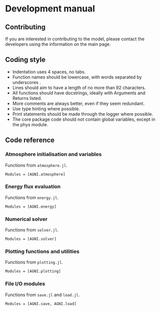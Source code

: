 # Development manual

## Contributing
If you are interested in contributing to the model, please contact the developers using the information on the main page.

## Coding style
- Indentation uses 4 spaces, no tabs.
- Function names should be lowercase, with words separated by underscores .
- Lines should aim to have a length of no more than 92 characters.
- All functions should have docstrings, ideally with Arguments and Returns listed.
- More comments are always better, even if they seem redundant.
- Use type hinting where possible.
- Print statements should be made through the logger where possible.
- The core package code should not contain global variables, except in the phys module.

## Code reference

### Atmosphere initialisation and variables
Functions from `atmosphere.jl`.
```@autodocs
Modules = [AGNI.atmosphere]
```

### Energy flux evaluation
Functions from `energy.jl`.
```@autodocs
Modules = [AGNI.energy]
```

### Numerical solver
Functions from `solver.jl`.
```@autodocs
Modules = [AGNI.solver]
```

### Plotting functions and utilities
Functions from `plotting.jl`.
```@autodocs
Modules = [AGNI.plotting]
```

### File I/O modules
Functions from `save.jl` and `load.jl`.
```@autodocs
Modules = [AGNI.save, AGNI.load]
```
